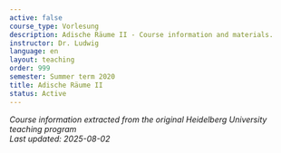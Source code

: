 ```yaml
---
active: false
course_type: Vorlesung
description: Adische Räume II - Course information and materials.
instructor: Dr. Ludwig
language: en
layout: teaching
order: 999
semester: Summer term 2020
title: Adische Räume II
status: Active
---
```



*Course information extracted from the original Heidelberg University teaching program*  
*Last updated: 2025-08-02*